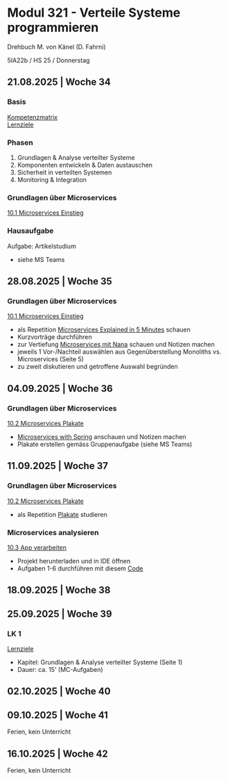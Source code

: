 # Modul 321 - Verteile Systeme programmieren

Drehbuch M. von Känel (D. Fahrni)

5IA22b / HS 25 / Donnerstag

## 21.08.2025 | Woche 34

### Basis

[Kompetenzmatrix](https://kompetenzmatrix.ch/cluster-api/m321/)<br>
[Lernziele](02_Leistungsbeurteilungen/Lernziele.pdf)

### Phasen

1. Grundlagen & Analyse verteilter Systeme
2. Komponenten entwickeln & Daten austauschen
3. Sicherheit in verteilten Systemen
4. Monitoring & Integration

### Grundlagen über Microservices

[10.1 Microservices Einstieg](10_Microservices_Einstieg/10.1_Microservices_Einstieg.pdf)

### Hausaufgabe

Aufgabe: Artikelstudium

- siehe MS Teams

## 28.08.2025 | Woche 35

### Grundlagen über Microservices

[10.1 Microservices Einstieg](10_Microservices_Einstieg/10.1_Microservices_Einstieg.pdf)

- als Repetition [Microservices Explained in 5 Minutes](https://youtu.be/lL_j7ilk7rc) schauen
- Kurzvorträge durchführen
- zur Vertiefung [Microservices mit Nana](https://youtu.be/rv4LlmLmVWk) schauen und Notizen machen
- jeweils 1 Vor-/Nachteil auswählen aus Gegenüberstellung Monoliths vs. Microservices (Seite 5)
- zu zweit diskutieren und getroffene Auswahl begründen 

## 04.09.2025 | Woche 36

### Grundlagen über Microservices

[10.2 Microservices Plakate](10_Microservices_Einstieg/10.2_Microservices_Plakate.pdf)

- [Microservices with Spring](https://youtu.be/rH-FnPC_xCA) anschauen und Notizen machen
- Plakate erstellen gemäss Gruppenaufgabe (siehe MS Teams)

## 11.09.2025 | Woche 37

### Grundlagen über Microservices

[10.2 Microservices Plakate](10_Microservices_Einstieg/10.2_Microservices_Plakate.pdf)

- als Repetition [Plakate](10_Microservices_Einstieg/Plakate.pdf) studieren

### Microservices analysieren

[10.3 App verarbeiten](10_Microservices_Einstieg/10.3_Microservices_App_verarbeiten.pdf)

- Projekt herunterladen und in IDE öffnen
- Aufgaben 1-6 durchführen mit diesem [Code](https://github.com/oktadev/java-microservices-examples/tree/main/spring-boot%2Bcloud)

## 18.09.2025 | Woche 38

## 25.09.2025 | Woche 39

### LK 1

[Lernziele](02_Leistungsbeurteilungen/Lernziele.pdf)

- Kapitel: Grundlagen & Analyse verteilter Systeme (Seite 1)
- Dauer: ca. 15' (MC-Aufgaben)
  
## 02.10.2025 | Woche 40

## 09.10.2025 | Woche 41

Ferien, kein Unterricht

## 16.10.2025 | Woche 42

Ferien, kein Unterricht
